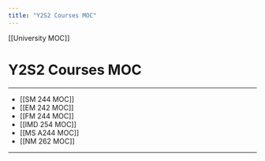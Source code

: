 ```yaml
---
title: "Y2S2 Courses MOC"
---
```

[[University MOC]]
# Y2S2 Courses MOC
---

- [[SM 244 MOC]]
- [[EM 242 MOC]]
- [[FM 244 MOC]]
- [[IMD 254 MOC]]
- [[MS A244 MOC]]
- [[NM 262 MOC]]

---
